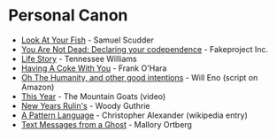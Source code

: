 # Personal Canon

* [Look At Your Fish][fish] - Samuel Scudder 
* [You Are Not Dead: Declaring your codependence][codep] - Fakeproject Inc.
* [Life Story][lifestory] - Tennessee Williams 
* [Having A Coke With You][coke] - Frank O'Hara
* [Oh The Humanity, and other good intentions][humanity] - Will Eno (script on Amazon)
* [This Year][thisyear] - The Mountain Goats (video)
* [New Years Rulin's][guthrie] - Woody Guthrie
* [A Pattern Language][pattern] - Christopher Alexander (wikipedia entry)
* [Text Messages from a Ghost][ghost] - Mallory Ortberg

[fish]: http://grammar.about.com/od/classicessays/a/Look-At-Your-Fish-By-Samuel-H-Scudder.htm
[codep]: http://youarenotdead.com/2011/06/7-declaring-your-codependence/
[lifestory]: http://www.poetryfoundation.org/poem/180369
[coke]: http://readalittlepoetry.wordpress.com/2010/12/17/having-a-coke-with-you-by-frank-ohara/
[humanity]: http://www.amazon.com/Oh-Humanity-Play-Acting-Edition/dp/B001O4VNHK
[thisyear]: http://www.youtube.com/watch?v=ii6kJaGiRaI
[guthrie]: http://www.listsofnote.com/2011/12/new-years-rulins.html
[pattern]: http://en.wikipedia.org/wiki/A_Pattern_Language
[ghost]: http://thehairpin.com/2012/02/text-messages-from-a-ghost/
